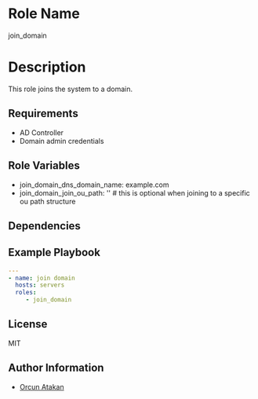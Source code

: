 Role Name
=========

join_domain

Description
=========

This role joins the system to a domain.

Requirements
------------

- AD Controller
- Domain admin credentials

Role Variables
--------------

- join_domain_dns_domain_name: example.com
- join_domain_join_ou_path: '' # this is optional when joining to a specific ou path structure

Dependencies
------------


Example Playbook
----------------

```yaml
---
- name: join domain
  hosts: servers
  roles:
     - join_domain
```

License
-------

MIT

Author Information
------------------

- [Orcun Atakan](https://github.com/oatakan/)